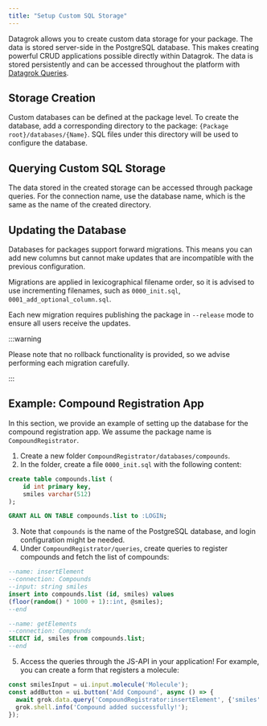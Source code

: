 ```yaml
---
title: "Setup Custom SQL Storage"
---
```


Datagrok allows you to create custom data storage for your package. The data is stored server-side in the PostgreSQL database. This makes creating powerful CRUD applications possible directly within Datagrok. The data is stored persistently and can be accessed throughout the platform with [Datagrok Queries](./access-data.md).

## Storage Creation

Custom databases can be defined at the package level. To create the database, add a corresponding directory to the package: `{Package root}/databases/{Name}`. SQL files under this directory will be used to configure the database.

## Querying Custom SQL Storage

The data stored in the created storage can be accessed through package queries. For the connection name, use the database name, which is the same as the name of the created directory.

## Updating the Database

Databases for packages support forward migrations. This means you can add new columns but cannot make updates that are incompatible with the previous configuration.

Migrations are applied in lexicographical filename order, so it is advised to use incrementing filenames, such as `0000_init.sql`, `0001_add_optional_column.sql`.

Each new migration requires publishing the package in `--release` mode to ensure all users receive the updates.

:::warning

Please note that no rollback functionality is provided, so we advise performing each migration carefully.

:::

## Example: Compound Registration App

In this section, we provide an example of setting up the database for the compound registration app. We assume the package name is `CompoundRegistrator`.

1. Create a new folder `CompoundRegistrator/databases/compounds`.
2. In the folder, create a file `0000_init.sql` with the following content:

```sql
create table compounds.list (
    id int primary key,
    smiles varchar(512)
);

GRANT ALL ON TABLE compounds.list to :LOGIN;
```

3. Note that `compounds` is the name of the PostgreSQL database, and login configuration might be needed.
4. Under `CompoundRegistrator/queries`, create queries to register compounds and fetch the list of compounds:

```sql
--name: insertElement
--connection: Compounds
--input: string smiles
insert into compounds.list (id, smiles) values 
(floor(random() * 1000 + 1)::int, @smiles);
--end

--name: getElements
--connection: Compounds
SELECT id, smiles from compounds.list;
--end
```

5. Access the queries through the JS-API in your application! For example, you can create a form that registers a molecule:

```js
const smilesInput = ui.input.molecule('Molecule');
const addButton = ui.button('Add Compound', async () => {
  await grok.data.query('CompoundRegistrator:insertElement', {'smiles': smilesInput.value!});
  grok.shell.info('Compound added successfully!');
});
```